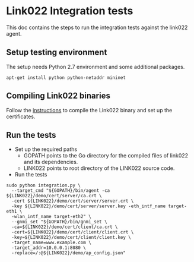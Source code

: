 # Link022 Integration tests
This doc contains the steps to run the integration tests against the link022 agent.

## Setup testing environment
The setup needs Python 2.7 environment and some additional packages.
```
apt-get install python python-netaddr mininet
```

## Compiling Link022 binaries
Follow the [instructions](../README.md) to compile the Link022 binary and set up the certificates.

## Run the tests
  - Set up the required paths
    - GOPATH points to the Go directory for the compiled files of link022 and its dependencies.
    - LINK022 points to root directory of the LINK022 source code.
  - Run the tests
```
sudo python integration.py \
  --target_cmd "${GOPATH}/bin/agent -ca ${LINK022}/demo/cert/server/ca.crt \
  -cert ${LINK022}/demo/cert/server/server.crt \
  -key ${LINK022}/demo/cert/server/server.key -eth_intf_name target-eth1 \
  -wlan_intf_name target-eth2" \
  --gnmi_set "${GOPATH}/bin/gnmi_set \
  -ca=${LINK022}/demo/cert/client/ca.crt \
  -cert=${LINK022}/demo/cert/client/client.crt \
  -key=${LINK022}/demo/cert/client/client.key \
  -target_name=www.example.com \
  -target_addr=10.0.0.1:8080 \
  -replace=/:@${LINK022}/demo/ap_config.json"

```
